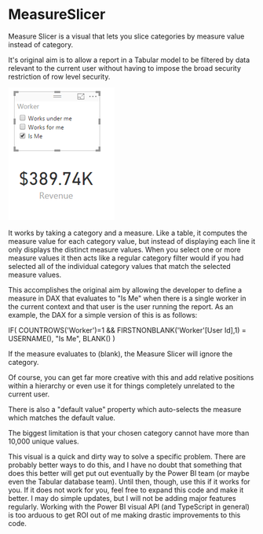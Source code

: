 # MeasureSlicer
Measure Slicer is a visual that lets you slice categories by measure value instead of category.

It's original aim is to allow a report in a Tabular model to be filtered by data relevant to the current user without having to impose the broad security restriction of row level security.

![alt tag](https://raw.githubusercontent.com/lkubat/MeasureSlicer/master/assets/screenshot.png)

It works by taking a category and a measure.  Like a table, it computes the measure value for each category value, but instead of displaying each line it only displays the distinct measure values.  When you select one or more measure values it then acts like a regular category filter would if you had selected all of the individual category values that match the selected measure values.

This accomplishes the original aim by allowing the developer to define a measure in DAX that evaluates to "Is Me" when there is a single worker in the current context and that user is the user running the report.  As an example, the DAX for a simple version of this is as follows:

IF(	COUNTROWS('Worker')=1 && FIRSTNONBLANK('Worker'[User Id],1) = USERNAME(),
    "Is Me",
    BLANK()
)

If the measure evaluates to (blank), the Measure Slicer will ignore the category.

Of course, you can get far more creative with this and add relative positions within a hierarchy or even use it for things completely unrelated to the current user.  

There is also a "default value" property which auto-selects the measure which matches the default value.

The biggest limitation is that your chosen category cannot have more than 10,000 unique values.  

This visual is a quick and dirty way to solve a specific problem.  There are probably better ways to do this, and I have no doubt that something that does this better will get put out eventually by the Power BI team (or maybe even the Tabular database team).  Until then, though, use this if it works for you.  If it does not work for you, feel free to expand this code and make it better.  I may do simple updates, but I will not be adding major features regularly.  Working with the Power BI visual API (and TypeScript in general) is too arduous to get ROI out of me making drastic improvements to this code.
